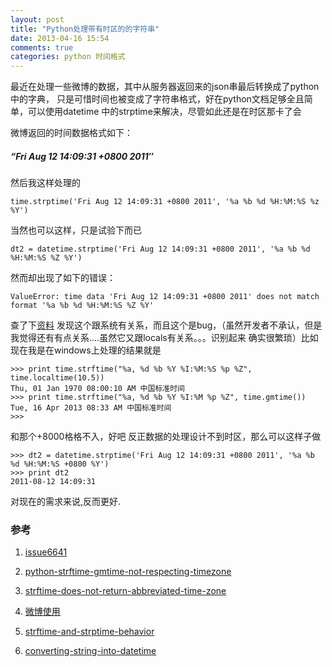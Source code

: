 ```yaml
---
layout: post
title: "Python处理带有时区的的字符串"
date: 2013-04-16 15:54
comments: true
categories: python 时间格式
---
```


最近在处理一些微博的数据，其中从服务器返回来的json串最后转换成了python中的字典，
只是可惜时间也被变成了字符串格式，好在python文档足够全且简单，可以使用datetime
中的strptime来解决，尽管如此还是在时区那卡了会

微博返回的时间数据格式如下：

##### “Fri Aug 12 14:09:31 +0800 2011″

然后我这样处理的

```
time.strptime('Fri Aug 12 14:09:31 +0800 2011', '%a %b %d %H:%M:%S %z %Y')
```
<!--more-->
当然也可以这样，只是试验下而已

```
dt2 = datetime.strptime('Fri Aug 12 14:09:31 +0800 2011', '%a %b %d %H:%M:%S %Z %Y')
```

然而却出现了如下的错误：

```
ValueError: time data 'Fri Aug 12 14:09:31 +0800 2011' does not match format '%a %b %d %H:%M:%S %Z %Y'
```

查了下[资料](http://stackoverflow.com/questions/10540399/strftime-does-not-return-abbreviated-time-zone)
发现这个跟系统有关系，而且这个是bug，（虽然开发者不承认，但是我觉得还有有点关系….虽然它又跟locals有关系。。。识别起来
确实很繁琐）比如现在我是在windows上处理的结果就是

```
>>> print time.strftime("%a, %d %b %Y %I:%M:%S %p %Z", time.localtime(10.5))
Thu, 01 Jan 1970 08:00:10 AM 中国标准时间
>>> print time.strftime("%a, %d %b %Y %I:%M %p %Z", time.gmtime())
Tue, 16 Apr 2013 08:33 AM 中国标准时间
>>>
```

和那个+8000格格不入，好吧 反正数据的处理设计不到时区，那么可以这样子做

```
>>> dt2 = datetime.strptime('Fri Aug 12 14:09:31 +0800 2011', '%a %b %d %H:%M:%S +0800 %Y')
>>> print dt2
2011-08-12 14:09:31
```

对现在的需求来说,反而更好.

### 参考

1. [issue6641](http://bugs.python.org/issue6641)

2. [python-strftime-gmtime-not-respecting-timezone](http://stackoverflow.com/questions/4788533/python-strftime-gmtime-not-respecting-timezone)

3. [strftime-does-not-return-abbreviated-time-zone](http://stackoverflow.com/questions/10540399/strftime-does-not-return-abbreviated-time-zone)

4. [微博使用](http://forum.open.weibo.com/read.php?tid=11780)

5. [strftime-and-strptime-behavior](http://docs.python.org/2/library/datetime.html#strftime-and-strptime-behavior)

6. [converting-string-into-datetime](http://stackoverflow.com/questions/466345/converting-string-into-datetime)